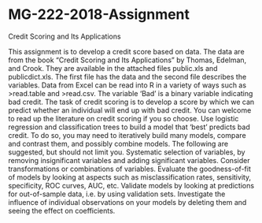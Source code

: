 # MG-222-2018-Assignment
Credit Scoring and Its Applications


This assignment is to develop a credit score based on data. The data are from the book “Credit Scoring and Its Applications” by Thomas, Edelman, and Crook. They are available in the attached files public.xls and publicdict.xls. The first file has the data and the second file describes the variables. Data from Excel can be read into R in a variety of ways such as >read.table and >read.csv. 
The variable ‘Bad’ is a binary variable indicating bad credit. The task of credit scoring is to develop a score by which we can predict whether an individual will end up with bad credit. You can welcome to read up the literature on credit scoring if you so choose. 
Use logistic regression and classification trees to build a model that ‘best’ predicts bad credit. To do so, you may need to iteratively build many models, compare and contrast them, and possibly combine models. The following are suggested, but should not limit you. 
Systematic selection of variables, by removing insignificant variables and adding significant variables. 
Consider transformations or combinations of variables. 
Evaluate the goodness-of-fit of models by looking at aspects such as misclassification rates, sensitivity, specificity, ROC curves, AUC, etc. 
Validate models by looking at predictions for out-of-sample data, i.e. by using validation sets. 
Investigate the influence of individual observations on your models by deleting them and seeing the effect on coefficients. 
